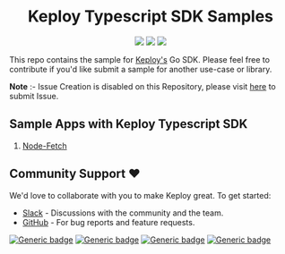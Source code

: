 <h1 align="center"> Keploy Typescript SDK Samples </h1>
<p align="center">

  <a href="CODE_OF_CONDUCT.md" alt="Contributions welcome">
    <img src="https://img.shields.io/badge/Contributions-Welcome-brightgreen?logo=github" /></a>
    
  <a href="https://join.slack.com/t/keploy/shared_invite/zt-12rfbvc01-o54cOG0X1G6eVJTuI_orSA" alt="Slack">
    <img src=".github/slack.svg" /></a>
    
  <a href="https://opensource.org/licenses/Apache-2.0" alt="License">
    <img src=".github/License-Apache_2.0-blue.svg" /></a>

This repo contains the sample for [Keploy's](https://keploy.io) Go SDK. Please feel free to contribute if you'd like submit a sample for another use-case or library.

**Note** :- Issue Creation is disabled on this Repository, please visit [here](https://github.com/keploy/keploy/issues/new/choose) to submit Issue.


## Sample Apps with Keploy Typescript SDK

1. [Node-Fetch](https://github.com/keploy/samples-typescript/tree/main/node-fetch)

## Community Support ❤️

We'd love to collaborate with you to make Keploy great. To get started:
* [Slack](https://join.slack.com/t/keploy/shared_invite/zt-12rfbvc01-o54cOG0X1G6eVJTuI_orSA) - Discussions with the community and the team.
* [GitHub](https://github.com/keploy/keploy/issues) - For bug reports and feature requests.

[![Generic badge](https://img.shields.io/badge/Slack-teal.svg?style=for-the-badge)](https://join.slack.com/t/keploy/shared_invite/zt-12rfbvc01-o54cOG0X1G6eVJTuI_orSA)
[![Generic badge](https://img.shields.io/badge/LinkedIn-blue.svg?style=for-the-badge)](https://www.linkedin.com/company/keploy/)
[![Generic badge](https://img.shields.io/badge/Youtube-teal.svg?style=for-the-badge)](https://www.youtube.com/channel/UC6OTg7F4o0WkmNtSoob34lg)
[![Generic badge](https://img.shields.io/badge/Twitter-blue.svg?style=for-the-badge)](https://twitter.com/Keployio)

